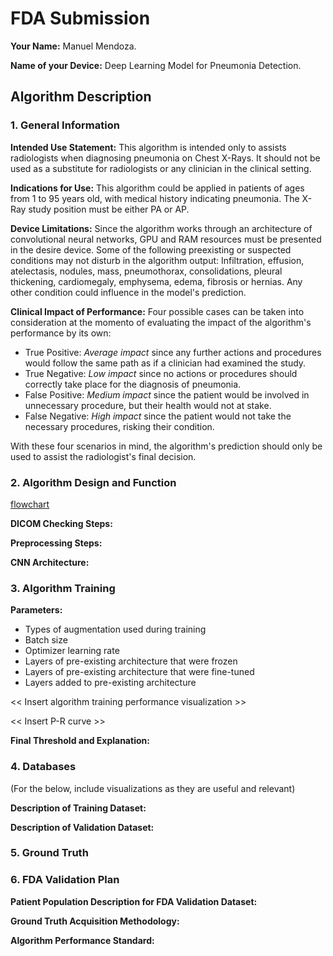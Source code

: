 # FDA  Submission

**Your Name:** Manuel Mendoza.

**Name of your Device:** Deep Learning Model for Pneumonia Detection.

## Algorithm Description

### 1. General Information

**Intended Use Statement:**
This algorithm is intended only to assists radiologists when diagnosing pneumonia on Chest X-Rays. It should not be used as a substitute for radiologists or any clinician in the clinical setting.

**Indications for Use:**
This algorithm could be applied in patients of ages from 1 to 95 years old, with medical history indicating pneumonia. The X-Ray study position must be either PA or AP.

**Device Limitations:**
Since the algorithm works through an architecture of convolutional neural networks, GPU and RAM resources must be presented in the desire device.
Some of the following preexisting or suspected conditions may not disturb in the algorithm output: Infiltration, effusion, atelectasis, nodules, mass, pneumothorax, consolidations, pleural thickening, cardiomegaly, emphysema, edema, fibrosis or hernias. Any other condition could influence in the model's prediction.

**Clinical Impact of Performance:**
Four possible cases can be taken into consideration at the momento of evaluating the impact of the algorithm's performance by its own:
- True Positive: *Average impact* since any further actions and procedures would follow the same path as if a clinician had examined the study.
- True Negative: *Low impact* since no actions or procedures should correctly take place for the diagnosis of pneumonia.
- False Positive: *Medium impact* since the patient would be involved in unnecessary procedure, but their health would not at stake.
- False Negative: *High impact* since the patient would not take the necessary procedures, risking their condition.

With these four scenarios in mind, the algorithm's prediction should only be used to assist the radiologist's final decision.

### 2. Algorithm Design and Function

[flowchart](images/flowchart.png)

**DICOM Checking Steps:**


**Preprocessing Steps:**

**CNN Architecture:**


### 3. Algorithm Training

**Parameters:**
* Types of augmentation used during training
* Batch size
* Optimizer learning rate
* Layers of pre-existing architecture that were frozen
* Layers of pre-existing architecture that were fine-tuned
* Layers added to pre-existing architecture

<< Insert algorithm training performance visualization >>

<< Insert P-R curve >>

**Final Threshold and Explanation:**

### 4. Databases
 (For the below, include visualizations as they are useful and relevant)

**Description of Training Dataset:**


**Description of Validation Dataset:**


### 5. Ground Truth



### 6. FDA Validation Plan

**Patient Population Description for FDA Validation Dataset:**

**Ground Truth Acquisition Methodology:**

**Algorithm Performance Standard:**
